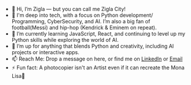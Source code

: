 - 👋 Hi, I’m Zigla — but you can call me Zigla City!
- 👀 I'm deep into tech, with a focus on Python development/ Programming, CyberSecurity, and AI. I’m also a big fan of football(Messi) and hip-hop (Kendrick & Eminem on repeat).
- 🌱 I’m currently learning JavaScript, React, and continuing to level up my Python skills while exploring the world of AI.
- 💞️  I’m up for anything that blends Python and creativity, including AI projects or interactive apps.
- 📫 Reach Me: Drop a message on here, or find me on [LinkedIn](https://www.linkedin.com/in/ziglacity) or [Email](mailto:ziglacity@gmail.com)
- ⚡ Fun fact: A photocopier isn't an Artist even if it can recreate the Mona Lisa🎯


<!---
ZiglaCity/ZiglaCity is a ✨ special ✨ repository because its `README.md` (this file) appears on your GitHub profile.
You can click the Preview link to take a look at your changes.
--->
